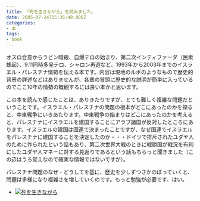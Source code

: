 ```yaml
---
title: 「死を生きながら」を読みました。
date: 2005-07-24T15:36:48.000Z
categories:
- 本
tags:
- book
---
```

オスロ合意からラビン暗殺、自爆テロの始まり、第二次インティファーダ（民衆蜂起）、9.11同時多発テロ、シャロン再選など、1993年から2003年までのイスラエル・パレスチナ情勢を伝える本です。内容は現地のルポのようなもので歴史的背景の詳述などはありませんが、各章の冒頭に歴史的な説明が簡単に入っているのでここ10年の情勢の概観するには良い本かと思います。

<!-- more -->

この本を読んで感じたことは、ありきたりですが、とても難しく複雑な問題だということです。イスラエル・パレスチナの問題の根本がどこにあったのかを探ると、中東戦争にいきあたります。中東戦争の始まりはどこにあったのかを考えると、パレスチナにイスラエルを建国することにアラブ諸国が反対したところにあります。イスラエルの建国は国連で決まったことですが、なぜ国連でイスラエルをパレスチナに建国することを決定したのか・・・ドイツで排斥されたユダヤ人のために作られたという話もあり、第二次世界大戦のときに戦勝国が戦況を有利にしたユダヤ人マネーに対する見返りであるという話もちらっと聞きました（この辺はうろ覚えなので確実な情報ではないですが）。

パレスチナ問題のなぜ・どうしてを基に、歴史を少しずつさかのぼっていくと、問題は多様になり複雑さを増していくのです。もっと勉強が必要です、はい。

*   [![](http://images-jp.amazon.com/images/P/4622070901.09.TZZZZZZZ.jpg)死を生きながら](http://www.amazon.co.jp/exec/obidos/ASIN/4622070901/ref=nosim/yutakayamaguc-22)
